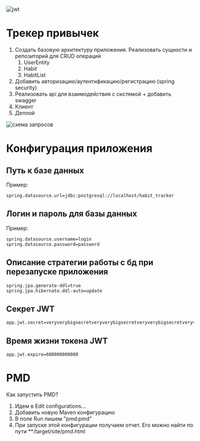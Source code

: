 ![jwt](https://img.shields.io/badge/JWT-000000?style=for-the-badge&logo=JSON%20web%20tokens&logoColor=white)

# Трекер привычек

1. Создать базовую архитектуру приложения. Реализовать сущности и репозиторий для CRUD операций
    1. UserEntity
    2. Habit  
    3. HabitList
2. Добавить авторизацию/аутентификацию/регистрацию (spring security)
3. Реализовать api для взаимодействия с системой + добавить swagger 
4. Клиент
5. Деплой

![схема запросов](https://sun9-88.userapi.com/impg/qKCBFcNbPy9bFTHYUo46jkP1PFZSUrkV5KQiug/rYUOznOjPRY.jpg?size=1280x599&quality=96&sign=dddc9a98260353489150229dbc5c5a2b&type=album)

# Конфигурация приложения

## Путь к базе данных

Пример:
```properties
spring.datasource.url=jdbc:postgresql://localhost/habit_tracker
```

## Логин и пароль для базы данных

Пример:
```properties
spring.datasource.username=login
spring.datasource.password=password
```

## Описание стратегии работы с бд при перезапуске приложения

```properties
spring.jpa.generate-ddl=true
spring.jpa.hibernate.ddl-auto=update
```

## Секрет JWT

```properties
app.jwt.secret=veryverybigsecretveryverybigsecretveryverybigsecretveryverybigsecretveryverybigsecretveryverybigsecret
```

## Время жизни токена JWT

```properties
app.jwt.expire=600000000000
```

# PMD

Как запустить PMD?
1) Идем в Edit configurations...
2) Добавить новую Maven конфигурацию
3) В поле Run пишем "pmd:pmd"
4) При запуске этой конфигурации получаем отчет. Его можно найти по пути **/target/site/pmd.html
